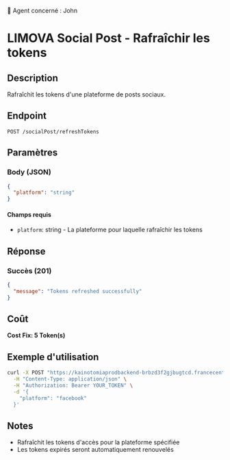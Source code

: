 🧠 Agent concerné : John
# LIMOVA Social Post - Rafraîchir les tokens

## Description
Rafraîchit les tokens d'une plateforme de posts sociaux.

## Endpoint
```
POST /socialPost/refreshTokens
```

## Paramètres

### Body (JSON)
```json
{
  "platform": "string"
}
```

#### Champs requis
- `platform`: string - La plateforme pour laquelle rafraîchir les tokens

## Réponse

### Succès (201)
```json
{
  "message": "Tokens refreshed successfully"
}
```

## Coût
**Cost Fix: 5 Token(s)**

## Exemple d'utilisation

```bash
curl -X POST "https://kainotomiaprodbackend-brbzd3f2gjbugtcd.francecentral-01.azurewebsites.net/socialPost/refreshTokens" \
  -H "Content-Type: application/json" \
  -H "Authorization: Bearer YOUR_TOKEN" \
  -d '{
    "platform": "facebook"
  }'
```

## Notes
- Rafraîchit les tokens d'accès pour la plateforme spécifiée
- Les tokens expirés seront automatiquement renouvelés 